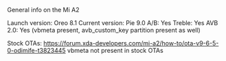 General info on the Mi A2

Launch version: Oreo 8.1
Current version: Pie 9.0
A/B: Yes
Treble: Yes
AVB 2.0: Yes (vbmeta present, avb_custom_key partition present as well)

Stock OTAs: https://forum.xda-developers.com/mi-a2/how-to/ota-v9-6-5-0-odimife-t3823445
vbmeta not present in stock OTAs